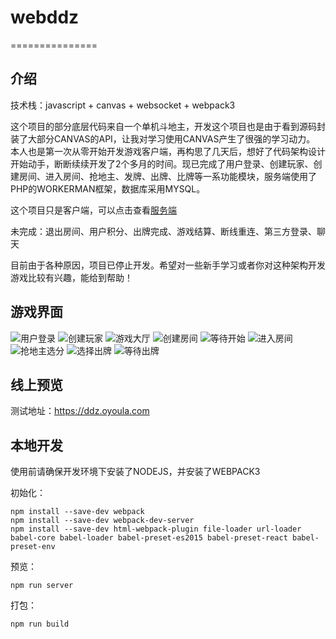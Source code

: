 # webddz
===============
## 介绍

技术栈：javascript + canvas + websocket + webpack3

这个项目的部分底层代码来自一个单机斗地主，开发这个项目也是由于看到源码封装了大部分CANVAS的API，让我对学习使用CANVAS产生了很强的学习动力。
本人也是第一次从零开始开发游戏客户端，再构思了几天后，想好了代码架构设计开始动手，断断续续开发了2个多月的时间。现已完成了用户登录、创建玩家、创建房间、进入房间、抢地主、发牌、出牌、比牌等一系功能模块，服务端使用了PHP的WORKERMAN框架，数据库采用MYSQL。

这个项目只是客户端，可以点击查看[服务端](https://github.com/naka1205/gameworker)

未完成：退出房间、用户积分、出牌完成、游戏结算、断线重连、第三方登录、聊天

目前由于各种原因，项目已停止开发。希望对一些新手学习或者你对这种架构开发游戏比较有兴趣，能给到帮助！

## 游戏界面
![用户登录](http://files.oyoula.com/1.jpg "用户登录")
![创建玩家](http://files.oyoula.com/2.jpg "创建玩家")
![游戏大厅](http://files.oyoula.com/3.jpg "游戏大厅")
![创建房间](http://files.oyoula.com/4.jpg "创建房间")
![等待开始](http://files.oyoula.com/6.jpg "等待开始")
![进入房间](http://files.oyoula.com/7.jpg "进入房间")
![抢地主选分](http://files.oyoula.com/8.jpg "抢地主选分")
![选择出牌](http://files.oyoula.com/9.jpg "选择出牌")
![等待出牌](http://files.oyoula.com/10.jpg "等待出牌")

## 线上预览
测试地址：https://ddz.oyoula.com

## 本地开发
使用前请确保开发环境下安装了NODEJS，并安装了WEBPACK3

初始化：
~~~
npm install --save-dev webpack
npm install --save-dev webpack-dev-server
npm install --save-dev html-webpack-plugin file-loader url-loader babel-core babel-loader babel-preset-es2015 babel-preset-react babel-preset-env
~~~
预览：
~~~
npm run server
~~~
打包：
~~~
npm run build
~~~

